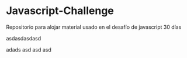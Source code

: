 # Javascript-Challenge
Repositorio para alojar material usado en el desafío de javascript 30 días
 

 asdasdasdasd

 adads
 asd
 asd
 asd
 
